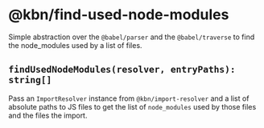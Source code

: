 # @kbn/find-used-node-modules

Simple abstraction over the `@babel/parser` and the `@babel/traverse` to find the node_modules used by a list of files.

## `findUsedNodeModules(resolver, entryPaths): string[]`

Pass an `ImportResolver` instance from `@kbn/import-resolver` and a list of absolute paths to JS files to get the list of `node_modules` used by those files and the files the import.